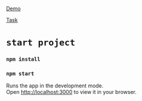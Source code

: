 [Demo](https://podlesnyi-pavel.github.io/webhome/)

[Task](https://docs.google.com/document/d/1FW5KhwExMxrQCtSgkT-1B39nG1TYxj-9lBiL-SXYOL8/edit)

# `start project`
### `npm install`
### `npm start`
Runs the app in the development mode.\
Open [http://localhost:3000](http://localhost:3000) to view it in your browser.
